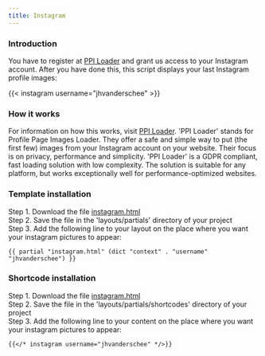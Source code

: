 ```yaml
---
title: Instagram
---
```


### Introduction

You have to register at [PPI Loader](https://profilepageimages.usecue.com) and grant us access to your Instagram account. After you have done this, this script displays your last Instagram profile images:

{{< instagram username="jhvanderschee" >}}

### How it works

For information on how this works, visit [PPI Loader](https://profilepageimages.usecue.com). 'PPI Loader' stands for Profile Page Images Loader. They offer a safe and simple way to put (the first few) images from your Instagram account on your website. Their focus is on privacy, performance and simplicity. 'PPI Loader' is a GDPR compliant, fast loading solution with low complexity. The solution is suitable for any platform, but works exceptionally well for performance-optimized websites.

### Template installation

Step 1. Download the file [instagram.html](https://raw.githubusercontent.com/jhvanderschee/hugocodex/main/layouts/partials/instagram.html)
<br />Step 2. Save the file in the 'layouts/partials' directory of your project
<br />Step 3. Add the following line to your layout on the place where you want your instagram pictures to appear:

```
{{ partial "instagram.html" (dict "context" . "username" "jhvanderschee") }}
```

### Shortcode installation

Step 1. Download the file [instagram.html](https://raw.githubusercontent.com/jhvanderschee/hugocodex/main/layouts/shortcodes/instagram.html)
<br />Step 2. Save the file in the 'layouts/partials/shortcodes' directory of your project
<br />Step 3. Add the following line to your content on the place where you want your instagram pictures to appear:

```
{{</* instagram username="jhvanderschee" */>}}
```
